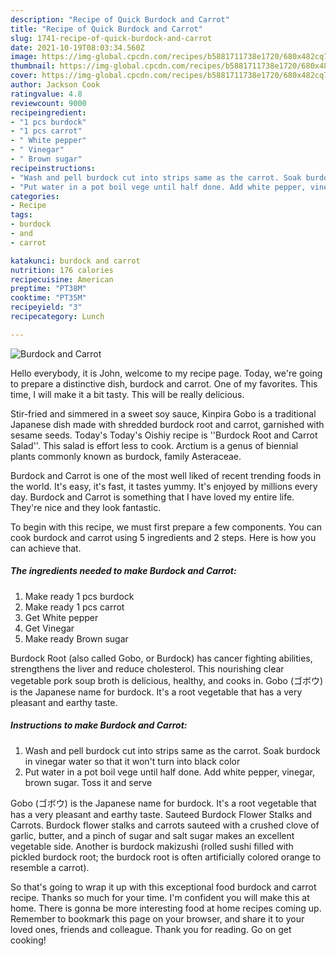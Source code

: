 ```yaml
---
description: "Recipe of Quick Burdock and Carrot"
title: "Recipe of Quick Burdock and Carrot"
slug: 1741-recipe-of-quick-burdock-and-carrot
date: 2021-10-19T08:03:34.560Z
image: https://img-global.cpcdn.com/recipes/b5881711738e1720/680x482cq70/burdock-and-carrot-recipe-main-photo.jpg
thumbnail: https://img-global.cpcdn.com/recipes/b5881711738e1720/680x482cq70/burdock-and-carrot-recipe-main-photo.jpg
cover: https://img-global.cpcdn.com/recipes/b5881711738e1720/680x482cq70/burdock-and-carrot-recipe-main-photo.jpg
author: Jackson Cook
ratingvalue: 4.8
reviewcount: 9000
recipeingredient:
- "1 pcs burdock"
- "1 pcs carrot"
- " White pepper"
- " Vinegar"
- " Brown sugar"
recipeinstructions:
- "Wash and pell burdock cut into strips same as the carrot. Soak burdock in vinegar water so that it won't turn into black color"
- "Put water in a pot boil vege until half done. Add white pepper, vinegar, brown sugar. Toss it and serve"
categories:
- Recipe
tags:
- burdock
- and
- carrot

katakunci: burdock and carrot 
nutrition: 176 calories
recipecuisine: American
preptime: "PT38M"
cooktime: "PT35M"
recipeyield: "3"
recipecategory: Lunch

---
```



![Burdock and Carrot](https://img-global.cpcdn.com/recipes/b5881711738e1720/680x482cq70/burdock-and-carrot-recipe-main-photo.jpg)

Hello everybody, it is John, welcome to my recipe page. Today, we're going to prepare a distinctive dish, burdock and carrot. One of my favorites. This time, I will make it a bit tasty. This will be really delicious.

Stir-fried and simmered in a sweet soy sauce, Kinpira Gobo is a traditional Japanese dish made with shredded burdock root and carrot, garnished with sesame seeds. Today's Today's Oishiy recipe is ''Burdock Root and Carrot Salad''. This salad is effort less to cook. Arctium is a genus of biennial plants commonly known as burdock, family Asteraceae.

Burdock and Carrot is one of the most well liked of recent trending foods in the world. It's easy, it's fast, it tastes yummy. It's enjoyed by millions every day. Burdock and Carrot is something that I have loved my entire life. They're nice and they look fantastic.


To begin with this recipe, we must first prepare a few components. You can cook burdock and carrot using 5 ingredients and 2 steps. Here is how you can achieve that.

<!--inarticleads1-->

##### The ingredients needed to make Burdock and Carrot:

1. Make ready 1 pcs burdock
1. Make ready 1 pcs carrot
1. Get  White pepper
1. Get  Vinegar
1. Make ready  Brown sugar


Burdock Root (also called Gobo, or Burdock) has cancer fighting abilities, strengthens the liver and reduce cholesterol. This nourishing clear vegetable pork soup broth is delicious, healthy, and cooks in. Gobo (ゴボウ) is the Japanese name for burdock. It's a root vegetable that has a very pleasant and earthy taste. 

<!--inarticleads2-->

##### Instructions to make Burdock and Carrot:

1. Wash and pell burdock cut into strips same as the carrot. Soak burdock in vinegar water so that it won't turn into black color
1. Put water in a pot boil vege until half done. Add white pepper, vinegar, brown sugar. Toss it and serve


Gobo (ゴボウ) is the Japanese name for burdock. It's a root vegetable that has a very pleasant and earthy taste. Sauteed Burdock Flower Stalks and Carrots. Burdock flower stalks and carrots sauteed with a crushed clove of garlic, butter, and a pinch of sugar and salt sugar makes an excellent vegetable side. Another is burdock makizushi (rolled sushi filled with pickled burdock root; the burdock root is often artificially colored orange to resemble a carrot). 

So that's going to wrap it up with this exceptional food burdock and carrot recipe. Thanks so much for your time. I'm confident you will make this at home. There is gonna be more interesting food at home recipes coming up. Remember to bookmark this page on your browser, and share it to your loved ones, friends and colleague. Thank you for reading. Go on get cooking!
